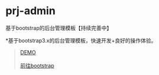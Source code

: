 # prj-admin
基于bootstrap的后台管理模板【持续完善中】

*基于bootstrap3.x的后台管理模板，快速开发+良好的操作体验。

> [DEMO](http://bcqtt.github.io/prj-admin/)<br />  
> [前往bootstrap](http://www.bootcss.com/)<br />  

